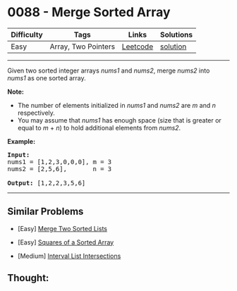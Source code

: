 # 0088 - Merge Sorted Array

Difficulty  | Tags | Links | Solutions
----------- | ---- | ----- | -----
Easy | Array, Two Pointers | [Leetcode](https://leetcode.com/problems/merge-sorted-array) | [solution](https://leetcode.com/problems/merge-sorted-array/solution/)


-----------

<p>Given two sorted integer arrays <em>nums1</em> and <em>nums2</em>, merge <em>nums2</em> into <em>nums1</em> as one sorted array.</p>

<p><strong>Note:</strong></p>

<ul>
	<li>The number of elements initialized in <em>nums1</em> and <em>nums2</em> are <em>m</em> and <em>n</em> respectively.</li>
	<li>You may assume that <em>nums1</em> has enough space (size that is greater or equal to <em>m</em> + <em>n</em>) to hold additional elements from <em>nums2</em>.</li>
</ul>

<p><strong>Example:</strong></p>

<pre>
<strong>Input:</strong>
nums1 = [1,2,3,0,0,0], m = 3
nums2 = [2,5,6],       n = 3

<strong>Output:</strong>&nbsp;[1,2,2,3,5,6]
</pre>


-----------


## Similar Problems

- [Easy] [Merge Two Sorted Lists](merge-two-sorted-lists)

- [Easy] [Squares of a Sorted Array](squares-of-a-sorted-array)

- [Medium] [Interval List Intersections](interval-list-intersections)




## Thought:
